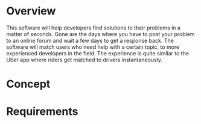 # Overview

This software will help developers find solutions to their problems in a matter of seconds. Gone are the days where you have to post your problem to an online forum and wait a few days to get a response back. The software will match users who need help with a certain topic, to more experienced developers in the field. The experience is quite similar to the Uber app where riders get matched to drivers instantaneously.

# Concept

# Requirements
